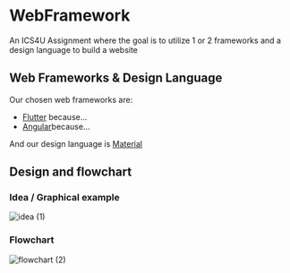 # WebFramework
An ICS4U Assignment where the goal is to utilize 1 or 2 frameworks and a design language  to build a website

## Web Frameworks & Design Language
Our chosen web frameworks are:
* [Flutter](https://flutter.dev/) because...
* [Angular](https://angular.io/)because...

And our design language is [Material](https://m3.material.io/get-started)
## Design and flowchart

### Idea / Graphical example
![idea (1)](https://github.com/danyooo/WebFramework/assets/42193011/690aec2f-e6ac-4cfc-9453-f4612222d4b7)
### Flowchart
![flowchart (2)](https://github.com/danyooo/WebFramework/assets/42193011/30086743-387e-4e88-804b-ae06e06895ef)
